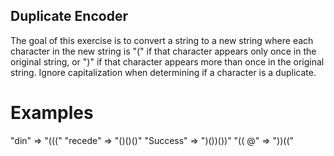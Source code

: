 ## Duplicate Encoder

The goal of this exercise is to convert a string to a new string where each character in the new string is "(" if that character appears only once in the original string, or ")" if that character appears more than once in the original string. Ignore capitalization when determining if a character is a duplicate.

# Examples
"din"      =>  "((("
"recede"   =>  "()()()"
"Success"  =>  ")())())"
"(( @"     =>  "))((" 